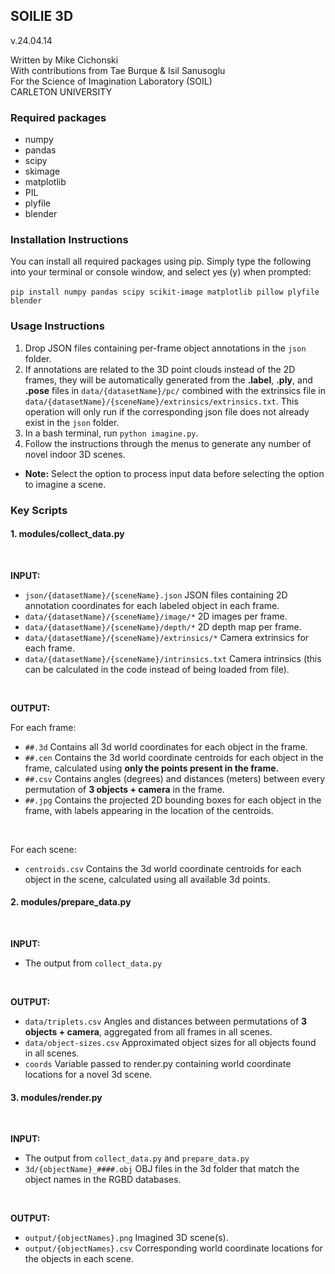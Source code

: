 ##  SOILIE 3D
v.24.04.14

Written by Mike Cichonski <br>
With contributions from Tae Burque & Isil Sanusoglu <br>
For the Science of Imagination Laboratory (SOIL) <br>
CARLETON UNIVERSITY <br>

### Required packages
* numpy
* pandas
* scipy
* skimage
* matplotlib
* PIL
* plyfile
* blender

### Installation Instructions

You can install all required packages using pip. Simply type the following into your terminal or console window, and select yes (y) when prompted:
<br><br>
`pip install numpy pandas scipy scikit-image matplotlib pillow plyfile blender`

### Usage Instructions
1. Drop JSON files containing per-frame object annotations in the `json` folder.
2. If annotations are related to the 3D point clouds instead of the 2D frames, they will be automatically generated from the <b>.label</b>, <b>.ply</b>, and <b>.pose</b> files in `data/{datasetName}/pc/` combined with the extrinsics file in `data/{datasetName}/{sceneName}/extrinsics/extrinsics.txt`. This operation will only run if the corresponding json file does not already exist in the `json` folder.
3. In a bash terminal, run `python imagine.py`.
4. Follow the instructions through the menus to generate any number of novel indoor 3D scenes.
  * <b>Note:</b> Select the option to process input data before selecting the option to imagine a scene.

### Key Scripts
#### 1. modules/collect_data.py
<br>

**INPUT:**
* `json/{datasetName}/{sceneName}.json` JSON files containing 2D annotation coordinates for each labeled object in each frame.
* `data/{datasetName}/{sceneName}/image/*` 2D images per frame.
* `data/{datasetName}/{sceneName}/depth/*` 2D depth map per frame.
* `data/{datasetName}/{sceneName}/extrinsics/*` Camera extrinsics for each frame.
* `data/{datasetName}/{sceneName}/intrinsics.txt` Camera intrinsics (this can be calculated in the code instead of being loaded from file).
<br>

**OUTPUT:**
<br>

For each frame:
* `##.3d` Contains all 3d world coordinates for each object in the frame.
* `##.cen` Contains the 3d world coordinate centroids for each object in the frame, calculated using <b>only the points present in the frame.</b>
* `##.csv` Contains angles (degrees) and distances (meters) between every permutation of <b>3 objects + camera</b> in the frame.
* `##.jpg` Contains the projected 2D bounding boxes for each object in the frame, with labels appearing in the location of the centroids.
<br>

For each scene:
* `centroids.csv` Contains the 3d world coordinate centroids for each object in the scene, calculated using all available 3d points.

#### 2. modules/prepare_data.py
<br>

**INPUT:**
* The output from `collect_data.py`
<br>

**OUTPUT:**
* `data/triplets.csv` Angles and distances between permutations of <b>3 objects + camera</b>, aggregated from all frames in all scenes.
* `data/object-sizes.csv` Approximated object sizes for all objects found in all scenes.
* `coords` Variable passed to render.py containing world coordinate locations for a novel 3d scene.

#### 3. modules/render.py
<br>

**INPUT:**
* The output from `collect_data.py` and `prepare_data.py`
* `3d/{objectName}_####.obj` OBJ files in the 3d folder that match the object names in the RGBD databases.
<br>

**OUTPUT:**
* `output/{objectNames}.png` Imagined 3D scene(s).
* `output/{objectNames}.csv` Corresponding world coordinate locations for the objects in each scene.
